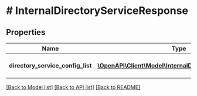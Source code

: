# # InternalDirectoryServiceResponse

## Properties

Name | Type | Description | Notes
------------ | ------------- | ------------- | -------------
**directory_service_config_list** | [**\OpenAPI\Client\Model\InternalDirectoryServiceConfig[]**](InternalDirectoryServiceConfig.md) | Directory service config list | [optional]

[[Back to Model list]](../../README.md#models) [[Back to API list]](../../README.md#endpoints) [[Back to README]](../../README.md)
